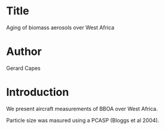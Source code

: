 # Title
Aging of biomass aerosols over West Africa

# Author
Gerard Capes

# Introduction
We present aircraft measurements of BBOA over West Africa.

Particle size was masured using a PCASP (Bloggs et al 2004).
